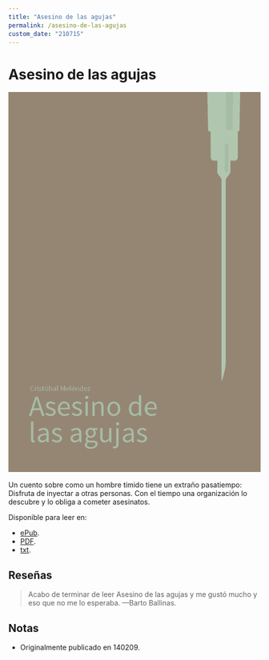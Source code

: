 ```yaml
---
title: "Asesino de las agujas"
permalink: /asesino-de-las-agujas
custom_date: "210715"
---
```


# Asesino de las agujas

![Portada Asesino de las agujas](/assets/images/asesino_de_las_agujas.jpg)

Un cuento sobre como un hombre tímido tiene un extraño pasatiempo: Disfruta de inyectar a otras personas. Con el tiempo una organización lo descubre y lo obliga a cometer asesinatos.

Disponible para leer en: 

- [ePub](/assets/bin/asesino_de_las_agujas.epub).
- [PDF](/assets/bin/asesino_de_las_agujas.pdf).
- [txt](/assets/bin/asesino_de_las_agujas.txt).

## Reseñas

> Acabo de terminar de leer Asesino de las agujas y me gustó mucho y eso que no me lo esperaba. —Barto Ballinas.

## Notas

- Originalmente publicado en 140209.

